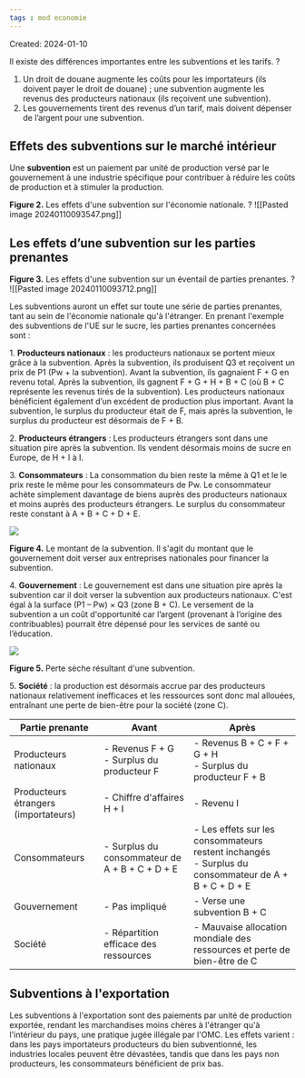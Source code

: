 ```yaml
---
tags : mod economie
---
```

Created: 2024-01-10

Il existe des différences importantes entre les subventions et les tarifs.
?
1. Un droit de douane augmente les coûts pour les importateurs (ils doivent payer le droit de douane) ; une subvention augmente les revenus des producteurs nationaux (ils reçoivent une subvention).
2. Les gouvernements tirent des revenus d’un tarif, mais doivent dépenser de l’argent pour une subvention.

## Effets des subventions sur le marché intérieur
Une **subvention** est un paiement par unité de production versé par le gouvernement à une industrie spécifique pour contribuer à réduire les coûts de production et à stimuler la production.

**Figure 2.** Les effets d'une subvention sur l'économie nationale.
?
![[Pasted image 20240110093547.png]]

## Les effets d’une subvention sur les parties prenantes

**Figure 3.** Les effets d'une subvention sur un éventail de parties prenantes.
?
![[Pasted image 20240110093712.png]]

Les subventions auront un effet sur toute une série de parties prenantes, tant au sein de l'économie nationale qu'à l'étranger. En prenant l'exemple des subventions de l'UE sur le sucre, les parties prenantes concernées sont :

1. **Producteurs nationaux** : les producteurs nationaux se portent mieux grâce à la subvention. Après la subvention, ils produisent Q3 et reçoivent un prix de P1 (Pw + la subvention). Avant la subvention, ils gagnaient F + G en revenu total. Après la subvention, ils gagnent F + G + H + B + C (où B + C représente les revenus tirés de la subvention). Les producteurs nationaux bénéficient également d’un excédent de production plus important. Avant la subvention, le surplus du producteur était de F, mais après la subvention, le surplus du producteur est désormais de F + B.

2. **Producteurs étrangers** : Les producteurs étrangers sont dans une situation pire après la subvention. Ils vendent désormais moins de sucre en Europe, de H + I à I.

3. **Consommateurs** : La consommation du bien reste la même à Q1 et le le prix reste le même pour les consommateurs de Pw. Le consommateur achète simplement davantage de biens auprès des producteurs nationaux et moins auprès des producteurs étrangers. Le surplus du consommateur reste constant à A + B + C + D + E.

![](https://kognity-prod.imgix.net/media/edusys_2/content_uploads/ibdp.econfe2022.book.4.2.5.aw.30.37afda71c5c7bc92234c.png)

**Figure 4.** Le montant de la subvention. Il s'agit du montant que le gouvernement doit verser aux entreprises nationales pour financer la subvention.

4. **Gouvernement** : Le gouvernement est dans une situation pire après la subvention car il doit verser la subvention aux producteurs nationaux. C'est égal à la surface (P1 – Pw) × Q3 (zone B + C). Le versement de la subvention a un coût d'opportunité car l’argent (provenant à l’origine des contribuables) pourrait être dépensé pour les services de santé ou l’éducation.

![](https://kognity-prod.imgix.net/media/edusys_2/content_uploads/ibdp.econfe2022.book.4.2.5.aw.31.08e945b2e01837de68f9.png)

**Figure 5.** Perte sèche résultant d'une subvention.

5. **Société** : la production est désormais accrue par des producteurs nationaux relativement inefficaces et les ressources sont donc mal allouées, entraînant une perte de bien-être pour la 
société (zone C).

|**Partie prenante**|**Avant**|**Après**|
|---|---|---|
|Producteurs nationaux|- Revenus F + G<br>- Surplus du producteur F|- Revenus B + C + F + G + H<br>- Surplus du producteur F + B|
|Producteurs étrangers (importateurs)|- Chiffre d'affaires H + I|- Revenu I|
|Consommateurs|- Surplus du consommateur de A + B + C + D + E|- Les effets sur les consommateurs restent inchangés<br>- Surplus du consommateur de A + B + C + D + E|
|Gouvernement|- Pas impliqué|- Verse une subvention B + C|
|Société|- Répartition efficace des ressources|- Mauvaise allocation mondiale des ressources et perte de bien-être de C|

## Subventions à l'exportation
Les subventions à l'exportation sont des paiements par unité de production exportée, rendant les marchandises moins chères à l'étranger qu'à l'intérieur du pays, une pratique jugée illégale par l'OMC. Les effets varient : dans les pays importateurs producteurs du bien subventionné, les industries locales peuvent être dévastées, tandis que dans les pays non producteurs, les consommateurs bénéficient de prix bas.